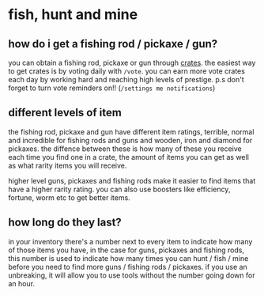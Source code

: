 # fish, hunt and mine

## how do i get a fishing rod / pickaxe / gun?

you can obtain a fishing rod, pickaxe or gun through [crates](https://docs.nypsi.xyz/economy/crates). the easiest way to get crates is by voting daily with `/vote`. you can
earn more vote crates each day by working hard and reaching high levels of prestige. p.s don't forget to turn vote reminders
on!! (`/settings me notifications`)

## different levels of item

the fishing rod, pickaxe and gun have different item ratings, terrible, normal and incredible for fishing rods and guns and wooden, iron and diamond for pickaxes. the diffence between these is how many
of these you receive each time you find one in a crate, the amount of items you can get as well as what rarity items you will
receive.

higher level guns, pickaxes and fishing rods make it easier to find items that have a higher rarity rating. you can also use boosters like efficiency, fortune, worm etc to get better items. 

## how long do they last?

in your inventory there's a number next to every item to indicate how many of those items you have, in the case for guns, pickaxes and
fishing rods, this number is used to indicate how many times you can hunt / fish / mine before you need to find more guns / fishing
rods / pickaxes. if you use an unbreaking, it will allow you to use tools without the number going down for an hour. 
